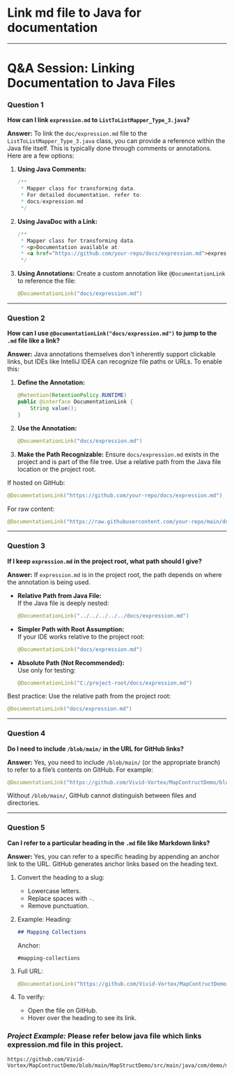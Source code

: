 # Link md file to Java for documentation

---

# Q&A Session: Linking Documentation to Java Files

### Question 1
**How can I link `expression.md` to `ListToListMapper_Type_3.java`?**

**Answer:**
To link the `doc/expression.md` file to the `ListToListMapper_Type_3.java` class, you can provide a reference within the Java file itself. This is typically done through comments or annotations. Here are a few options:

1. **Using Java Comments:**
   ```java
   /**
    * Mapper class for transforming data.
    * For detailed documentation, refer to:
    * docs/expression.md
    */
   ```

2. **Using JavaDoc with a Link:**
   ```java
   /**
    * Mapper class for transforming data.
    * <p>Documentation available at:
    * <a href="https://github.com/your-repo/docs/expression.md">expression.md</a>
    */
   ```

3. **Using Annotations:**
   Create a custom annotation like `@DocumentationLink` to reference the file:
   ```java
   @DocumentationLink("docs/expression.md")
   ```

---

### Question 2
**How can I use `@DocumentationLink("docs/expression.md")` to jump to the `.md` file like a link?**

**Answer:**
Java annotations themselves don't inherently support clickable links, but IDEs like IntelliJ IDEA can recognize file paths or URLs. To enable this:

1. **Define the Annotation:**
   ```java
   @Retention(RetentionPolicy.RUNTIME)
   public @interface DocumentationLink {
       String value();
   }
   ```

2. **Use the Annotation:**
   ```java
   @DocumentationLink("docs/expression.md")
   ```

3. **Make the Path Recognizable:**
   Ensure `docs/expression.md` exists in the project and is part of the file tree. Use a relative path from the Java file location or the project root.

If hosted on GitHub:
```java
@DocumentationLink("https://github.com/your-repo/docs/expression.md")
```

For raw content:
```java
@DocumentationLink("https://raw.githubusercontent.com/your-repo/main/docs/expression.md")
```

---

### Question 3
**If I keep `expression.md` in the project root, what path should I give?**

**Answer:**
If `expression.md` is in the project root, the path depends on where the annotation is being used.

- **Relative Path from Java File:**  
  If the Java file is deeply nested:
  ```java
  @DocumentationLink("../../../../../docs/expression.md")
  ```

- **Simpler Path with Root Assumption:**  
  If your IDE works relative to the project root:
  ```java
  @DocumentationLink("docs/expression.md")
  ```

- **Absolute Path (Not Recommended):**  
  Use only for testing:
  ```java
  @DocumentationLink("C:/project-root/docs/expression.md")
  ```

Best practice: Use the relative path from the project root:
```java
@DocumentationLink("docs/expression.md")
```

---

### Question 4
**Do I need to include `/blob/main/` in the URL for GitHub links?**

**Answer:**
Yes, you need to include `/blob/main/` (or the appropriate branch) to refer to a file’s contents on GitHub. For example:
```java
@DocumentationLink("https://github.com/Vivid-Vortex/MapContructDemo/blob/main/MapStructDemo/doc/expression.md")
```

Without `/blob/main/`, GitHub cannot distinguish between files and directories.

---

### Question 5
**Can I refer to a particular heading in the `.md` file like Markdown links?**

**Answer:**
Yes, you can refer to a specific heading by appending an anchor link to the URL. GitHub generates anchor links based on the heading text.

1. Convert the heading to a slug:
    - Lowercase letters.
    - Replace spaces with `-`.
    - Remove punctuation.

2. Example:
   Heading:
   ```markdown
   ## Mapping Collections
   ```
   Anchor:
   ```plaintext
   #mapping-collections
   ```

3. Full URL:
   ```java
   @DocumentationLink("https://github.com/Vivid-Vortex/MapContructDemo/blob/main/MapStructDemo/doc/expression.md#mapping-collections")
   ```

4. To verify:
    - Open the file on GitHub.
    - Hover over the heading to see its link.

### ***Project Example:*** Please refer below java file which links expression.md file in this project.
```
https://github.com/Vivid-Vortex/MapContructDemo/blob/main/MapStructDemo/src/main/java/com/demo/mapstruct/MapStructDemo/mapper/ListToListMapper_Type_3.java
```
